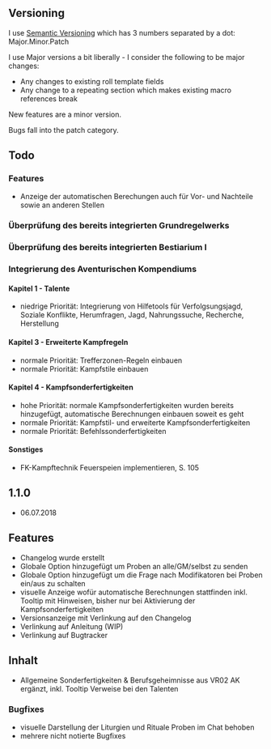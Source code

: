 ## Versioning 
I use [Semantic Versioning](http://semver.org/) which has 3 numbers separated by a dot: Major.Minor.Patch 

I use Major versions a bit liberally - I consider the following to be major changes: 

* Any changes to existing roll template fields 
* Any change to a repeating section which makes existing macro references break 

New features are a minor version. 

Bugs fall into the patch category. 

## Todo 

### Features
 * Anzeige der automatischen Berechungen auch für Vor- und Nachteile sowie an anderen Stellen

### Überprüfung des bereits integrierten Grundregelwerks
### Überprüfung des bereits integrierten Bestiarium I
### Integrierung des Aventurischen Kompendiums

#### Kapitel 1 - Talente
 * niedrige Priorität: Integrierung von Hilfetools für Verfolgsungsjagd, Soziale Konflikte, Herumfragen, Jagd, Nahrungssuche, Recherche, Herstellung
 
#### Kapitel 3 - Erweiterte Kampfregeln
 * normale Priorität: Trefferzonen-Regeln einbauen
 * normale Priorität: Kampfstile einbauen
 
#### Kapitel 4 - Kampfsonderfertigkeiten
 * hohe Priorität: normale Kampfsonderfertigkeiten wurden bereits hinzugefügt, automatische Berechnungen einbauen soweit es geht
 * normale Priorität: Kampfstil- und erweiterte Kampfsonderfertigkeiten
 * normale Priorität: Befehlssonderfertigkeiten
 
#### Sonstiges
 * FK-Kampftechnik Feuerspeien implementieren, S. 105

 
## 1.1.0
 - 06.07.2018 
 
 ## Features 
 - Changelog wurde erstellt
 - Globale Option hinzugefügt um Proben an alle/GM/selbst zu senden 
 - Globale Option hinzugefügt um die Frage nach Modifikatoren bei Proben ein/aus zu schalten
 - visuelle Anzeige wofür automatische Berechnungen stattfinden inkl. Tooltip mit Hinweisen, bisher nur bei Aktivierung der Kampfsonderfertigkeiten
 - Versionsanzeige mit Verlinkung auf den Changelog
 - Verlinkung auf Anleitung (WIP)
 - Verlinkung auf Bugtracker
 
 ## Inhalt
 - Allgemeine Sonderfertigkeiten & Berufsgeheimnisse aus VR02 AK ergänzt, inkl. Tooltip Verweise bei den Talenten

### Bugfixes 
 - visuelle Darstellung der Liturgien und Rituale Proben im Chat behoben 
 - mehrere nicht notierte Bugfixes